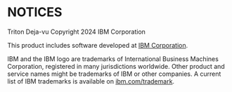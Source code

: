 NOTICES
============

Triton Deja-vu  Copyright 2024 IBM Corporation

This product includes software developed at [IBM Corporation](http://www.ibm.com/).

IBM and the IBM logo are trademarks of International Business Machines
Corporation, registered in many jurisdictions worldwide. Other product and
service names might be trademarks of IBM or other companies. A current list
of IBM trademarks is available on [ibm.com/trademark](http://ibm.com/trademark).


